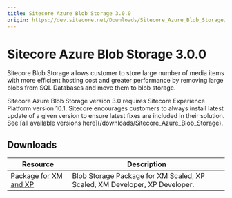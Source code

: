 ```yaml
---
title: Sitecore Azure Blob Storage 3.0.0
origin: https://dev.sitecore.net/Downloads/Sitecore_Azure_Blob_Storage/1x/Sitecore_Azure_Blob_Storage_300.aspx
---
```


# Sitecore Azure Blob Storage 3.0.0

Sitecore Blob Storage allows customer to store large number of media items with more efficient hosting cost and greater performance by removing large blobs from SQL Databases and move them to blob storage.

  <Alert variant='warning' mb={4}>
    <AlertIcon />
    Sitecore Azure Blob Storage version 3.0 requires Sitecore Experience Platform version 10.1.
  </Alert>
  
  <Alert variant='warning' mb={4}>
    <AlertIcon />
    Sitecore encourages customers to always install latest update of a given version to ensure latest fixes are included in their solution. See [all available versions here](/downloads/Sitecore_Azure_Blob_Storage).
  </Alert>
  

## Downloads

 | Resource | Description |
 | --- | --- |
 | [Package for XM and XP](https://sitecoredev.azureedge.net/~/media/C7859FABE0934D859581BACD353AF351.ashx?date=20210222T222316) | Blob Storage Package for XM Scaled, XP Scaled, XM Developer, XP Developer. |